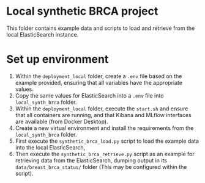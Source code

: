# Local synthetic BRCA project

This folder contains example data and scripts to load and retrieve from the local ElasticSearch instance.

# Set up environment
1. Within the `deployment_local` folder, create a `.env` file based on the example provided, ensuring that all variables have the appropriate values.
2. Copy the same values for ElasticSearch into a `.env` file into `local_synth_brca` folder.
3. Within the `deployment_local` folder, execute the `start.sh` and ensure that all containers are running, and that Kibana and MLflow interfaces are available (from Docker Desktop).
4. Create a new virtual environment and install the requirements from the `local_synth_brca` folder.
5. First execute the `synthetic_brca_load.py` script to load the example data into the local ElasticSearch,
6. Then execute the `synthetic_brca_retrieve.py` script as an example for retrieving data from the ElasticSearch, dumping output in its `data/breast_brca_status/` folder (This may be configured within the script).